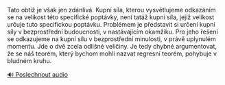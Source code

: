 
Tato obtíž je však jen zdánlivá. Kupní síla, kterou vysvětlujeme odkazáním se na velikost této specifické poptávky, není tatáž kupní síla, jejíž velikost určuje tuto specifickou poptávku. Problémem je představit si určení kupní síly v bezprostřední budoucnosti, v nastávajícím okamžiku. Pro jeho řešení se odkazujeme na kupní sílu v bezprostřední minulosti, v právě uplynulém momentu. Jde o dvě zcela odlišné veličiny. Je tedy chybné argumentovat, že se náš teorém, který bychom mohli nazvat regresní teorém, pohybuje v bludném kruhu.

[🔊 Poslechnout audio](/data/7-paragraphs/audio/chapter_77/para_006-Tato-obt-je-vak-jen-zdnliv-Kupn-sla-ktero.mp3)
